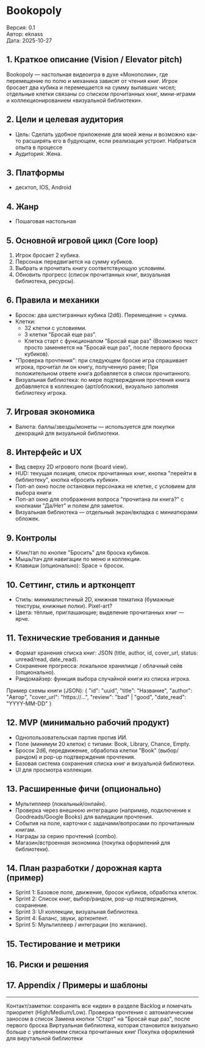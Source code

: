 # Bookopoly

Версия: 0.1  
Автор: eknass  
Дата: 2025-10-27

## 1. Краткое описание (Vision / Elevator pitch)
Bookopoly — настольная видеоигра в духе «Монополии», где перемещение по полю и механика зависят от чтения книг. Игрок бросает два кубика и перемещается на сумму выпавших чисел; отдельные клетки связаны со списком прочитанных книг, мини-играми и коллекционированием «визуальной библиотеки».

## 2. Цели и целевая аудитория
- Цель: Сделать удобное приложение для моей жены и возможно как-то расширять его в будующем, если реализация устроит. Набраться опыта в процессе
- Аудитория: Жена.

## 3. Платформы
- десктоп, IOS, Android 

## 4. Жанр
- Пошаговая настольная

## 5. Основной игровой цикл (Core loop)
1. Игрок бросает 2 кубика.
2. Персонаж передвигается на сумму кубиков.
3. Выбрать и прочитать книгу соответствующую условиям.
4. Обновить прогресс (список прочитанных книг, визуальная библиотека, ресурсы).

## 6. Правила и механики
- Бросок: два шестигранных кубика (2d6). Перемещение = сумма.
- Клетки:
  - 32 клетки с условиями.
  - 3 клетки "Бросай еще раз".
  - Клетка старт с функционалом "Бросай еще раз" (Возможно текст просто заменяется на "Бросай еще раз", после первого броска кубиков).
- "Проверка прочтения": при следующем броске игра спрашивает игрока, прочитал ли он книгу, полученную ранее; При положительном ответе книга добавляется в список прочитанного.
- Визуальная библиотека: по мере подтверждения прочтения книга добавляется в коллекцию (арт/обложки), визуально заполняя библиотеку игрока.

## 7. Игровая экономика 
- Валюта: баллы/звезды/монеты — используется для покупки декораций для визуальной библиотеки.

## 8. Интерфейс и UX
- Вид сверху 2D игрового поля (board view).
- HUD: текущая позиция, список прочитанных книг, кнопка "перейти в библиотеку", кнопка «бросить кубики».
- Поп-ап окно после остановки персонажа не клетке, с условием для выбора книги
- Поп-ап окно для отображения вопроса "прочитана ли книга?" с кнопками "Да/Нет" и полем для заметок.
- Визуальная библиотека — отдельный экран/вкладка с миниатюрами обложек.

## 9. Контролы
- Клик/тап по кнопке "Бросить" для броска кубиков.
- Мышь/тач для навигации по меню и коллекции.
- Клавиши (опционально): Space = бросок.

## 10. Сеттинг, стиль и артконцепт
- Стиль: минималистичный 2D, книжная тематика (бумажные текстуры, книжные полки). Pixel-art?
- Цвета: тёплые, приглашающие; выделение прочитанных книг — ярче.

## 11. Технические требования и данные
- Формат хранения списка книг: JSON (title, author, id, cover_url, status: unread/read, date_read).
- Сохранение прогресса: локальное хранилище / облачный сейв (опционально).
- Рандомайзер: функция выбора случайной книги из списка игрока.

Пример схемы книги (JSON):
{
  "id": "uuid",
  "title": "Название",
  "author": "Автор",
  "cover_url": "https://...",
  "review": "bad" | "good",
  "date_read": "YYYY-MM-DD"
}

## 12. MVP (минимально рабочий продукт)
- Однопользовательская партия против ИИ.
- Поле (минимум 20 клеток) с типами: Book, Library, Chance, Empty.
- Бросок 2d6, передвижение, обработка клетки "Book" (выбор/рандом) и pop-up подтверждения прочтения.
- Базовая система сохранения списка книг и визуальной библиотеки.
- UI для просмотра коллекции.

## 13. Расширенные фичи (опционально)
- Мультиплеер (локальный/онлайн).
- Проверка через внешнюю интеграцию (например, подключение к Goodreads/Google Books) для валидации прочтения.
- События на поле, карточки с задачами/вопросами по прочитанным книгам.
- Награды за серию прочтений (combo).
- Магазин/встроенная экономика (покупка оформлений для библиотеки).

## 14. План разработки / дорожная карта (пример)
- Sprint 1: Базовое поле, движение, бросок кубиков, обработка клеток.
- Sprint 2: Список книг, выбор/рандом, pop-up подтверждения, сохранение.
- Sprint 3: UI коллекции, визуальная библиотека.
- Sprint 4: Баланс, звуки, артконтент.
- Sprint 5: Мультиплеер / интеграции (по желанию).

## 15. Тестирование и метрики


## 16. Риски и решения


## 17. Appendix / Примеры и шаблоны

---

Контакт/заметки: сохранять все «идеи» в разделе Backlog и помечать приоритет (High/Medium/Low).
Проверка прочтения с автоматическим заносом в список
Замена кнопки "Старт" на "Бросай еще раз", после первого броска
Виртуальная библиотека, которая становится визуально больше с увеличением списка прочитанных книг
Покупка оформлений для вирутальной библиотеки
